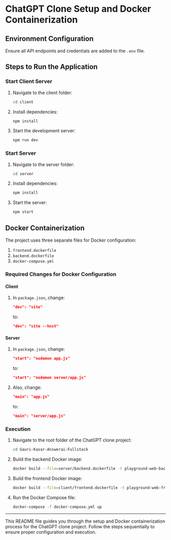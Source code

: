 # ChatGPT Clone Setup and Docker Containerization

## Environment Configuration
Ensure all API endpoints and credentials are added to the `.env` file.

## Steps to Run the Application

### Start Client Server
1. Navigate to the client folder:
    ```sh
    cd client
    ```
2. Install dependencies:
    ```sh
    npm install
    ```
3. Start the development server:
    ```sh
    npm run dev
    ```

### Start Server
1. Navigate to the server folder:
    ```sh
    cd server
    ```
2. Install dependencies:
    ```sh
    npm install
    ```
3. Start the server:
    ```sh
    npm start
    ```

## Docker Containerization

The project uses three separate files for Docker configuration:
1. `frontend.dockerfile`
2. `backend.dockerfile`
3. `docker-compose.yml`

### Required Changes for Docker Configuration

#### Client
1. In `package.json`, change:
    ```json
    "dev": "vite"
    ```
    to:
    ```json
    "dev": "vite --host"
    ```

#### Server
1. In `package.json`, change:
    ```json
    "start": "nodemon app.js"
    ```
    to:
    ```json
    "start": "nodemon server/app.js"
    ```
2. Also, change:
    ```json
    "main": "app.js"
    ```
    to:
    ```json
    "main": "server/app.js"
    ```

### Execution

1. Navigate to the root folder of the ChatGPT clone project:
    ```sh
    cd Gauri-Kasar-Answerai-Fullstack
    ```
2. Build the backend Docker image:
    ```sh
    docker build --file=server/backend.dockerfile -t playground-web-backend_new .
    ```
3. Build the frontend Docker image:
    ```sh
    docker build --file=client/frontend.dockerfile -t playground-web-frontend_new .
    ```
4. Run the Docker Compose file:
    ```sh
    docker-compose -f docker-compose.yml up
    ```

---

This README file guides you through the setup and Docker containerization process for the ChatGPT clone project. Follow the steps sequentially to ensure proper configuration and execution.


